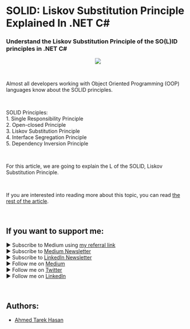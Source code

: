 <link rel="canonical" href="https://www.developmentsimplyput.com/post/solid-liskov-substitution-principle-explained-in-net-c" />

# SOLID: Liskov Substitution Principle Explained In .NET C#
### Understand the Liskov Substitution Principle of the SO(L)ID principles in .NET C#

<p align="center">
  <img src="https://static.wixstatic.com/media/488a99_2a85c3a3fd6541178302511561b2fbdb~mv2.png">
</p>

<br/>

<p>
Almost all developers working with Object Oriented Programming (OOP) languages know about the SOLID principles.
</p>

<br/>

<p>
SOLID Principles:<br/>
1. Single Responsibility Principle<br/>
2. Open-closed Principle<br/>
3. Liskov Substitution Principle<br/>
4. Interface Segregation Principle<br/>
5. Dependency Inversion Principle<br/>
</p>

<br/>

<p>
For this article, we are going to explain the L of the SOLID, Liskov Substitution Principle.
</p>

<br/>

If you are interested into reading more about this topic, you can read [the rest of the article][Article]. 

<br/>

## If you want to support me:
▶ Subscribe to Medium using [my referral link][Membership]<br/>
▶ Subscribe to [Medium Newsletter][Subscribe]<br/>
▶ Subscribe to [LinkedIn Newsletter][Newsletter]<br/>
▶ Follow me on [Medium][Blog]<br/>
▶ Follow me on [Twitter][Twitter]<br/>
▶ Follow me on [LinkedIn][LinkedIn]

<br/>

## Authors:
* [Ahmed Tarek Hasan]


[Ahmed Tarek Hasan]: https://medium.com/@eng_ahmed.tarek
[Blog]: https://medium.com/@eng_ahmed.tarek
[Membership]: https://medium.com/@eng_ahmed.tarek/membership
[Subscribe]: https://medium.com/subscribe/@eng_ahmed.tarek
[Twitter]: https://twitter.com/AhmedTarekHasa1
[LinkedIn]: https://www.linkedin.com/in/atarekhasan/
[Friend Links]: https://www.linkedin.com/feed/update/urn:li:activity:6866082670108143616/
[Newsletter]: https://www.linkedin.com/newsletters/development-simply-put-6866647119655247872/
[Article]: https://www.developmentsimplyput.com/post/solid-liskov-substitution-principle-explained-in-net-c
